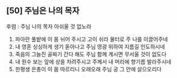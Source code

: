 ## [50] 주님은 나의 목자

후렴 : 주님 나의 목자 아쉬울 것 없노라  
1) 파아란 풀밭에 이 몸 뉘어 주시고 고이 쉬라 물터로 주 나를 이끌어주네  
2) 내 영혼 싱싱하게 생기 돋아나고 주님 영광 위하여 지름길 인도하시네  
3) 죽음의 그늘진 골짜기 간다 해도 주님 함께 계시면 무서울 것이 없도다  
4) 내 원수 보는 앞에 상을 차려주시고 주께서 내 머리에 향기름 발라주시네   
5) 한평생 은총이 이 몸 따르리니 오래오래 주님 궁 그 안에 살으오리다
